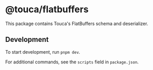 # @touca/flatbuffers

This package contains Touca's FlatBuffers schema and deserializer.

## Development

To start development, run `pnpm dev`.

For additional commands, see the `scripts` field in `package.json`.
